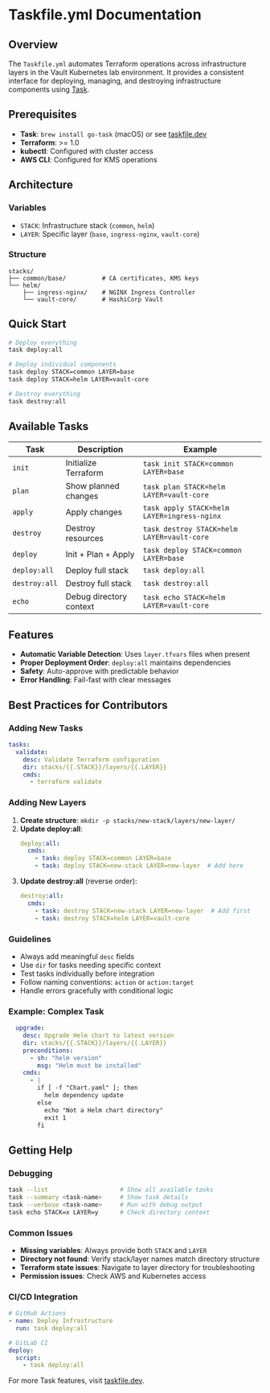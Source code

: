 # Taskfile.yml Documentation

## Overview

The `Taskfile.yml` automates Terraform operations across infrastructure layers in the Vault Kubernetes lab environment. It provides a consistent interface for deploying, managing, and destroying infrastructure components using [Task](https://taskfile.dev).

## Prerequisites

- **Task**: `brew install go-task` (macOS) or see [taskfile.dev](https://taskfile.dev)
- **Terraform**: >= 1.0
- **kubectl**: Configured with cluster access
- **AWS CLI**: Configured for KMS operations

## Architecture

### Variables
- `STACK`: Infrastructure stack (`common`, `helm`)
- `LAYER`: Specific layer (`base`, `ingress-nginx`, `vault-core`)

### Structure
```
stacks/
├── common/base/          # CA certificates, KMS keys
└── helm/
    ├── ingress-nginx/    # NGINX Ingress Controller  
    └── vault-core/       # HashiCorp Vault
```

## Quick Start

```bash
# Deploy everything
task deploy:all

# Deploy individual components
task deploy STACK=common LAYER=base
task deploy STACK=helm LAYER=vault-core

# Destroy everything
task destroy:all
```

## Available Tasks

| Task | Description | Example |
|------|-------------|---------|
| `init` | Initialize Terraform | `task init STACK=common LAYER=base` |
| `plan` | Show planned changes | `task plan STACK=helm LAYER=vault-core` |
| `apply` | Apply changes | `task apply STACK=helm LAYER=ingress-nginx` |
| `destroy` | Destroy resources | `task destroy STACK=helm LAYER=vault-core` |
| `deploy` | Init + Plan + Apply | `task deploy STACK=common LAYER=base` |
| `deploy:all` | Deploy full stack | `task deploy:all` |
| `destroy:all` | Destroy full stack | `task destroy:all` |
| `echo` | Debug directory context | `task echo STACK=helm LAYER=vault-core` |

## Features

- **Automatic Variable Detection**: Uses `layer.tfvars` files when present
- **Proper Deployment Order**: `deploy:all` maintains dependencies
- **Safety**: Auto-approve with predictable behavior
- **Error Handling**: Fail-fast with clear messages

## Best Practices for Contributors

### Adding New Tasks
```yaml
tasks:
  validate:
    desc: Validate Terraform configuration
    dir: stacks/{{.STACK}}/layers/{{.LAYER}}
    cmds:
      - terraform validate
```

### Adding New Layers
1. **Create structure**: `mkdir -p stacks/new-stack/layers/new-layer/`
2. **Update deploy:all**:
   ```yaml
   deploy:all:
     cmds:
       - task: deploy STACK=common LAYER=base
       - task: deploy STACK=new-stack LAYER=new-layer  # Add here
   ```
3. **Update destroy:all** (reverse order):
   ```yaml
   destroy:all:
     cmds:
       - task: destroy STACK=new-stack LAYER=new-layer  # Add first
       - task: destroy STACK=helm LAYER=vault-core
   ```

### Guidelines
- Always add meaningful `desc` fields
- Use `dir` for tasks needing specific context
- Test tasks individually before integration
- Follow naming conventions: `action` or `action:target`
- Handle errors gracefully with conditional logic

### Example: Complex Task
```yaml
  upgrade:
    desc: Upgrade Helm chart to latest version
    dir: stacks/{{.STACK}}/layers/{{.LAYER}}
    preconditions:
      - sh: "helm version"
        msg: "Helm must be installed"
    cmds:
      - |
        if [ -f "Chart.yaml" ]; then
          helm dependency update
        else
          echo "Not a Helm chart directory"
          exit 1
        fi
```

## Getting Help

### Debugging
```bash
task --list                    # Show all available tasks
task --summary <task-name>     # Show task details
task --verbose <task-name>     # Run with debug output
task echo STACK=x LAYER=y      # Check directory context
```

### Common Issues
- **Missing variables**: Always provide both `STACK` and `LAYER`
- **Directory not found**: Verify stack/layer names match directory structure
- **Terraform state issues**: Navigate to layer directory for troubleshooting
- **Permission issues**: Check AWS and Kubernetes access

### CI/CD Integration
```yaml
# GitHub Actions
- name: Deploy Infrastructure
  run: task deploy:all

# GitLab CI
deploy:
  script:
    - task deploy:all
```

For more Task features, visit [taskfile.dev](https://taskfile.dev).